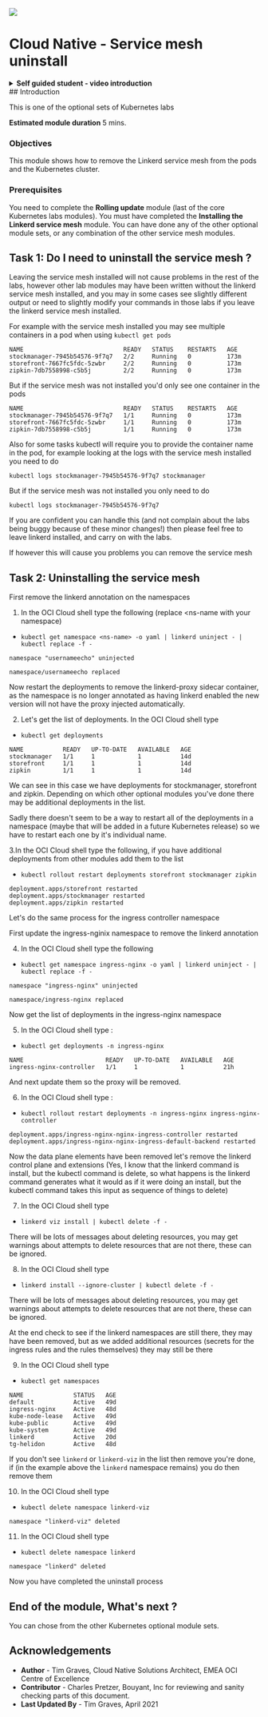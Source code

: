 ![](../../../../common/images/customer.logo2.png)

# Cloud Native - Service mesh uninstall


<details><summary><b>Self guided student - video introduction</b></summary>


This video is an introduction to the uninstalling the service mesh module. Depending on your browser settings it may open in this tab / window or open a new one. Once you've watched it please return to this page to continue the labs.

[![Uninstalling the service mesh Video](https://img.youtube.com/vi/Hx0amwN3Zjs/0.jpg)](https://youtu.be/Hx0amwN3Zjs "Uninstalling the service mesh")

---

</details>
## Introduction

This is one of the optional sets of Kubernetes labs

**Estimated module duration** 5 mins.

### Objectives

This module shows how to remove the Linkerd service mesh from the pods and the Kubernetes cluster.

### Prerequisites

You need to complete the **Rolling update** module (last of the core Kubernetes labs modules). You must have completed the **Installing the Linkerd service mesh** module. You can have done any of the other optional module sets, or any combination of the other service mesh modules.

## Task 1: Do I need to uninstall the service mesh ?

Leaving the service mesh installed will not cause problems in the rest of the labs, however other lab modules may have been written without the linkerd service mesh installed, and you may in some cases see slightly different output or need to slightly modify your commands in those labs if you leave the linkerd service mesh installed.

For example with the service mesh installed you may see multiple containers in a pod when using `kubectl get pods`

```
NAME                            READY   STATUS    RESTARTS   AGE
stockmanager-7945b54576-9f7q7   2/2     Running   0          173m
storefront-7667fc5fdc-5zwbr     2/2     Running   0          173m
zipkin-7db7558998-c5b5j         2/2     Running   0          173m
```

But if the service mesh was not installed you'd only see one container in the pods

```
NAME                            READY   STATUS    RESTARTS   AGE
stockmanager-7945b54576-9f7q7   1/1     Running   0          173m
storefront-7667fc5fdc-5zwbr     1/1     Running   0          173m
zipkin-7db7558998-c5b5j         1/1     Running   0          173m
```

Also for some tasks kubectl will require you to provide the container name in the pod, for example looking at the logs with the service mesh installed you need to do 

```
kubectl logs stockmanager-7945b54576-9f7q7 stockmanager
```

But if the service mesh was not installed you only need to do

```
kubectl logs stockmanager-7945b54576-9f7q7
```
If you are confident you can handle this (and not complain about the labs being buggy because of these minor changes!) then please feel free to leave linkerd installed, and carry on with the labs.

If however this will cause you problems you can remove the service mesh


## Task 2: Uninstalling the service mesh

First remove the linkerd annotation on the namespaces

  1. In the OCI Cloud shell type the following (replace <ns-name with your namespace)
  
  - `kubectl get namespace <ns-name> -o yaml | linkerd uninject - | kubectl replace -f -`

  ```
namespace "usernameecho" uninjected

namespace/usernameecho replaced
```

Now restart the deployments to remove the linkerd-proxy sidecar container, as the namespace is no longer annotated as having linkerd enabled the new version will not have the proxy injected automatically.

  2. Let's get the list of deployments. In the OCI Cloud shell type 
  
  - `kubectl get deployments`

  ```
NAME           READY   UP-TO-DATE   AVAILABLE   AGE
stockmanager   1/1     1            1           14d
storefront     1/1     1            1           14d
zipkin         1/1     1            1           14d
```

We can see in this case we have deployments for stockmanager, storefront and zipkin. Depending on which other optional modules you've done there may be additional deployments in the list.

Sadly there doesn't seem to be a way to restart all of the deployments in a namespace (maybe that will be added in a future Kubernetes release) so we have to restart each one by it's individual name.

  3.In the OCI Cloud shell type the following, if you have additional deployments from other modules add them to the list

  - `kubectl rollout restart deployments storefront stockmanager zipkin`

  ```
deployment.apps/storefront restarted
deployment.apps/stockmanager restarted
deployment.apps/zipkin restarted
```


Let's do the same process for the ingress controller  namespace

First update the ingress-nginix namespace to remove the linkerd annotation

  4. In the OCI Cloud shell type the following 

  - `kubectl get namespace ingress-nginx -o yaml | linkerd uninject - | kubectl replace -f -`

  ```
namespace "ingress-nginx" uninjected

namespace/ingress-nginx replaced
```

Now get the list of deployments in the ingress-nginx namespace

  5. In the OCI Cloud shell type :

  - `kubectl get deployments -n ingress-nginx`

  ```
NAME                       READY   UP-TO-DATE   AVAILABLE   AGE
ingress-nginx-controller   1/1     1            1           21h
```

And next update them so the proxy will be removed.

  6. In the OCI Cloud shell type :

  - `kubectl rollout restart deployments -n ingress-nginx ingress-nginx-controller`

  ```
deployment.apps/ingress-nginx-nginx-ingress-controller restarted
deployment.apps/ingress-nginx-nginx-ingress-default-backend restarted
```

Now the data plane elements have been removed let's remove the linkerd control plane and extensions (Yes, I know that the linkerd command is install, but the kubectl command is delete, so what happens is the linkerd command generates what it would as if it were doing an install, but the kubectl command takes this input as sequence of things to delete)

  

  7. In the OCI Cloud shell type 

  - `linkerd viz install | kubectl delete -f -`

There will be lots of messages about deleting resources, you may get warnings about attempts to delete resources that are not there, these can be ignored.

  8. In the OCI Cloud shell type 

  - `linkerd install --ignore-cluster | kubectl delete -f -`
  
There will be lots of messages about deleting resources, you may get warnings about attempts to delete resources that are not there, these can be ignored.

At the end check to see if the linkerd namespaces are still there, they may have been removed, but as we added additional resources (secrets for the ingress rules and the rules themselves) they may still be there

  9. In the OCI Cloud shell type 
  
  - `kubectl get namespaces`

  ```
NAME              STATUS   AGE
default           Active   49d
ingress-nginx     Active   48d
kube-node-lease   Active   49d
kube-public       Active   49d
kube-system       Active   49d
linkerd           Active   20d
tg-helidon        Active   48d
```

If you don't see `linkerd` or `linkerd-viz` in the list then remove you're done, if (in the example above the `linkerd` namespace remains) you do then remove them

  10. In the OCI Cloud shell type 

  - `kubectl delete namespace linkerd-viz`

  ```
namespace "linkerd-viz" deleted
```

  11. In the OCI Cloud shell type 

  - `kubectl delete namespace linkerd`

 ```
namespace "linkerd" deleted
```

Now you have completed the uninstall process

## End of the module, What's next ?

You can chose from the other Kubernetes optional module sets.

## Acknowledgements

* **Author** - Tim Graves, Cloud Native Solutions Architect, EMEA OCI Centre of Excellence
* **Contributor** - Charles Pretzer, Bouyant, Inc for reviewing and sanity checking parts of this document.
* **Last Updated By** - Tim Graves, April 2021
